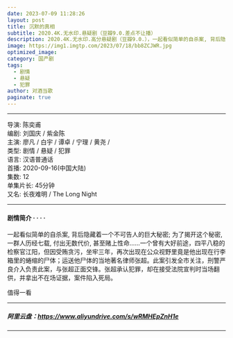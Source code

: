 ```yaml
---
date: 2023-07-09 11:28:26
layout: post
title: 沉默的真相
subtitle: 2020.4K.无水印.悬疑剧（豆瓣9.0.差点不让播）
description: 2020.4K.无水印.高分悬疑剧（豆瓣9.0.），一起看似简单的自杀案, 背后隐藏着一个不可告人的巨大秘密; 为了揭开这个秘密, 一群人历经七载, 付出无数代价, 甚至赌上性命……一个曾有大好前途。
image: https://img1.imgtp.com/2023/07/18/bb8ZCJWR.jpg
optimized_image: 
category: 国产剧
tags:
  - 剧情
  - 悬疑
  - 犯罪
author: 对酒当歌
paginate: true
---
```

---

导演: 陈奕甫  
编剧: 刘国庆 / 紫金陈  
主演: 廖凡 / 白宇 / 谭卓 / 宁理 / 黄尧 /  
类型: 剧情 / 悬疑 / 犯罪  
语言: 汉语普通话  
首播: 2020-09-16(中国大陆)  
集数: 12  
单集片长: 45分钟  
又名: 长夜难明 / The Long Night  

---

#### 剧情简介 · · · ·

一起看似简单的自杀案, 背后隐藏着一个不可告人的巨大秘密; 为了揭开这个秘密, 一群人历经七载, 付出无数代价, 甚至赌上性命……一个曾有大好前途，四平八稳的检察官江阳，但因受贿贪污，坐牢三年，再次出现在公众视野里竟是他出现在行李箱里的蜷缩的尸体；运送他尸体的当地著名律师张超。此案引发全市关注，刑警严良介入负责此案，与张超正面交锋。张超承认犯罪，却在接受法院宣判时当场翻供，并拿出不在场证据，案件陷入死局。

值得一看

---

##### 阿里云盘：<https://www.aliyundrive.com/s/wRMHEpZnH1e>

---

